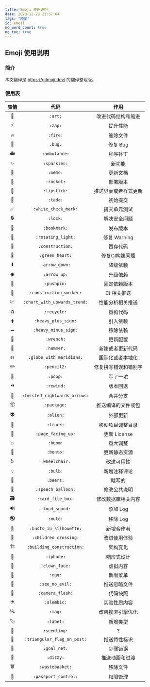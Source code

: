 ```yaml
---
title: Emoji 使用说明
date: 2020-12-28 21:57:04
tags: "随笔"
id: emoji
no_word_count: true
no_toc: true
---
```


## Emoji 使用说明

### 简介

本文翻译是 https://gitmoji.dev/ 的翻译整理版。

### 使用表

|表情|代码|作用|
|:---:|:---:|:---:|
|:art:|`:art:`|改进代码结构和缩进|
|:zap:|`:zap:`|提升性能|
|:fire:|`:fire:`|删除文件|
|:bug:|`:bug:`|修复 Bug|
|:ambulance:|`:ambulance:`|程序补丁|
|:sparkles:|`:sparkles:`|新功能|
|:memo:|`:memo:`|更新文档|
|:rocket:|`:rocket:`|部署版本|
|:lipstick:|`:lipstick:`|推送界面或者样式更新|
|:tada:|`:tada:`|初始提交|
|:white_check_mark:|`:white_check_mark:`|提交单元测试|
|:lock:|`:lock:`|解决安全问题|
|:bookmark:|`:bookmark:`|发布版本|
|:rotating_light:|`:rotating_light:`|修复 Warning|
|:construction:|`:construction:`|暂存代码|
|:green_heart:|`:green_heart:`|修复CI构建问题|
|:arrow_down:|`:arrow_down:`|降级依赖|
|:arrow_up:|`:arrow_up:`|升级依赖|
|:pushpin:|`:pushpin:`|固定依赖版本|
|:construction_worker:|`:construction_worker:`|CI 相关推送|
|:chart_with_upwards_trend:|`:chart_with_upwards_trend:`|性能分析相关推送|
|:recycle:|`:recycle:`|重构代码|
|:heavy_plus_sign:|`:heavy_plus_sign:`|引入依赖|
|:heavy_minus_sign:|`:heavy_minus_sign:`|移除依赖|
|:wrench:|`:wrench:`|更新配置|
|:hammer:|`:hammer:`|新建或者更新代码|
|:globe_with_meridians:|`:globe_with_meridians:`|国际化或者本地化|
|:pencil2:|`:pencil2:`|修复拼写错误和错别字|
|:poop:|`:poop:`|写了一坨|
|:rewind:|`:rewind:`|版本回退|
|:twisted_rightwards_arrows:|`:twisted_rightwards_arrows:`|合并分支|
|:package:|`:package:`|推送编译的文件或包|
|:alien:|`:alien:`|外部更新|
|:truck:|`:truck:`|移动项目调整目录|
|:page_facing_up:|`:page_facing_up:`|更新 License|
|:boom:|`:boom:`|重大调整|
|:bento:|`:bento:`|更新静态资源|
|:wheelchair:|`:wheelchair:`|改进可用性|
|:bulb:|`:bulb:`|新增注释评论|
|:beers:|`:beers:`|瞎写的|
|:speech_balloon:|`:speech_balloon:`|修改公共说明|
|:card_file_box:|`:card_file_box:`|修改数据库相关内容|
|:loud_sound:|`:loud_sound:`|添加 Log|
|:mute:|`:mute:`|移除 Log|
|:busts_in_silhouette:|`:busts_in_silhouette:`|新增合作者|
|:children_crossing:|`:children_crossing:`|改进使用体验|
|:building_construction:|`:building_construction:`|架构变化|
|:iphone:|`:iphone:`|响应式设计|
|:clown_face:|`:clown_face:`|虚拟内容|
|:egg:|`:egg:`|新增菜单|
|:see_no_evil:|`:see_no_evil:`|推送忽略文件|
|:camera_flash:|`:camera_flash:`|代码快照|
|:alembic:|`:alembic:`|实验性质内容|
|:mag:|`:mag:`|改善搜索引擎优化|
|:label:|`:label:`|新增类型|
|:seedling:|`:seedling:`|?|
|:triangular_flag_on_post:|`:triangular_flag_on_post:`|推送特性标识|
|:goal_net:|`:goal_net:`|步骤错误|
|:dizzy:|`:dizzy:`|推送动画和过渡|
|:wastebasket:|`:wastebasket:`|移除文件|
|:passport_control:|`:passport_control:`|权限管理|
